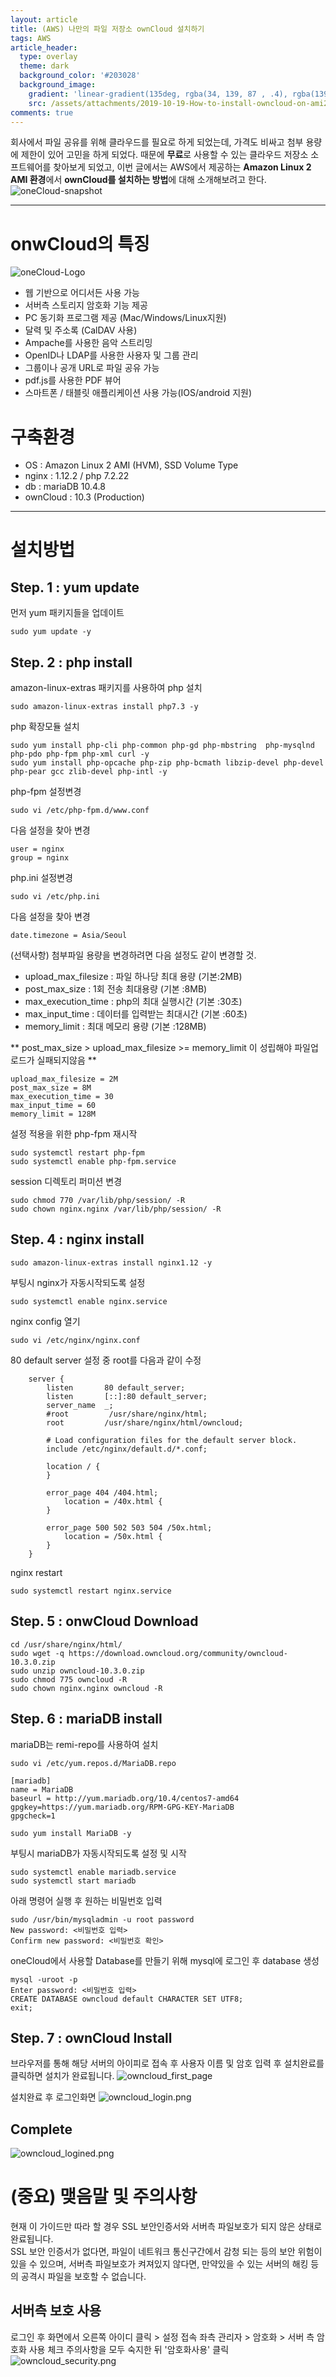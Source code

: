 ```yaml
---
layout: article
title: (AWS) 나만의 파일 저장소 ownCloud 설치하기
tags: AWS
article_header:
  type: overlay
  theme: dark
  background_color: '#203028'
  background_image:
    gradient: 'linear-gradient(135deg, rgba(34, 139, 87 , .4), rgba(139, 34, 139, .4))'
    src: /assets/attachments/2019-10-19-How-to-install-owncloud-on-ami2/cover.png
comments: true
---
```



회사에서 파일 공유를 위해 클라우드를 필요로 하게 되었는데, 가격도 비싸고 첨부 용량에 제한이 있어 고민을 하게 되었다.
때문에 **무료**로 사용할 수 있는 클라우드 저장소 소프트웨어를 찾아보게 되었고,
이번 글에서는 AWS에서 제공하는 **Amazon Linux 2 AMI 환경**에서 **ownCloud를 설치하는 방법**에 대해 소개해보려고 한다.
![oneCloud-snapshot](/assets/attachments/2019-10-19-How-to-install-owncloud-on-ami2/owncloud_snapshot.png)


* * *


# onwCloud의 특징
![oneCloud-Logo](/assets/attachments/2019-10-19-How-to-install-owncloud-on-ami2/owncloud_logo.png)
- 웹 기반으로 어디서든 사용 가능
- 서버측 스토리지 암호화 기능 제공
- PC 동기화 프로그램 제공 (Mac/Windows/Linux지원)
- 달력 및 주소록 (CalDAV 사용)
- Ampache를 사용한 음악 스트리밍
- OpenID나 LDAP를 사용한 사용자 및 그룹 관리
- 그룹이나 공개 URL로 파일 공유 가능
- pdf.js를 사용한 PDF 뷰어
- 스마트폰 / 태블릿 애플리케이션 사용 가능(IOS/android 지원)



# 구축환경
- OS : Amazon Linux 2 AMI (HVM), SSD Volume Type
- nginx : 1.12.2 / php 7.2.22
- db : mariaDB 10.4.8
- ownCloud : 10.3 (Production)


* * *


# 설치방법

## Step. 1 : yum update
먼저 yum 패키지들을 업데이트
~~~~
sudo yum update -y
~~~~



## Step. 2 : php install
amazon-linux-extras 패키지를 사용하여 php 설치
~~~~
sudo amazon-linux-extras install php7.3 -y
~~~~

php 확장모듈 설치
~~~~
sudo yum install php-cli php-common php-gd php-mbstring  php-mysqlnd php-pdo php-fpm php-xml curl -y
sudo yum install php-opcache php-zip php-bcmath libzip-devel php-devel php-pear gcc zlib-devel php-intl -y
~~~~

php-fpm 설정변경
~~~~
sudo vi /etc/php-fpm.d/www.conf
~~~~
다음 설정을 찾아 변경
~~~~
user = nginx
group = nginx
~~~~
php.ini 설정변경
~~~~
sudo vi /etc/php.ini
~~~~
다음 설정을 찾아 변경
~~~~
date.timezone = Asia/Seoul
~~~~
(선택사항) 첨부파일 용량을 변경하려면 다음 설정도 같이 변경할 것.
- upload_max_filesize : 파일 하나당 최대 용량 (기본:2MB)
- post_max_size : 1회 전송 최대용량 (기본 :8MB)
- max_execution_time : php의 최대 실행시간 (기본 :30초)
- max_input_time : 데이터를 입력받는 최대시간 (기본 :60초)
- memory_limit : 최대 메모리 용량 (기본 :128MB)

** post_max_size > upload_max_filesize >= memory_limit 이 성립해야 파일업로드가 실패되지않음 **

~~~~
upload_max_filesize = 2M
post_max_size = 8M
max_execution_time = 30
max_input_time = 60
memory_limit = 128M
~~~~

설정 적용을 위한 php-fpm 재시작
~~~~
sudo systemctl restart php-fpm
sudo systemctl enable php-fpm.service
~~~~

session 디렉토리 퍼미션 변경
~~~~
sudo chmod 770 /var/lib/php/session/ -R
sudo chown nginx.nginx /var/lib/php/session/ -R
~~~~



## Step. 4 : nginx install
~~~~
sudo amazon-linux-extras install nginx1.12 -y
~~~~

부팅시 nginx가 자동시작되도록 설정
~~~~
sudo systemctl enable nginx.service
~~~~

nginx config 열기
~~~~
sudo vi /etc/nginx/nginx.conf
~~~~

80 default server 설정 중
root를 다음과 같이 수정
~~~~
    server {
        listen       80 default_server;
        listen       [::]:80 default_server;
        server_name  _;
        #root         /usr/share/nginx/html;
        root         /usr/share/nginx/html/owncloud;
        
        # Load configuration files for the default server block.
        include /etc/nginx/default.d/*.conf;

        location / {
        }

        error_page 404 /404.html;
            location = /40x.html {
        }

        error_page 500 502 503 504 /50x.html;
            location = /50x.html {
        }
    }
~~~~

nginx restart
~~~~
sudo systemctl restart nginx.service
~~~~



## Step. 5 : onwCloud Download
~~~~
cd /usr/share/nginx/html/
sudo wget -q https://download.owncloud.org/community/owncloud-10.3.0.zip
sudo unzip owncloud-10.3.0.zip
sudo chmod 775 owncloud -R
sudo chown nginx.nginx owncloud -R
~~~~


## Step. 6 : mariaDB install
mariaDB는 remi-repo를 사용하여 설치
~~~~
sudo vi /etc/yum.repos.d/MariaDB.repo
~~~~
~~~~
[mariadb]
name = MariaDB
baseurl = http://yum.mariadb.org/10.4/centos7-amd64
gpgkey=https://yum.mariadb.org/RPM-GPG-KEY-MariaDB
gpgcheck=1
~~~~
~~~~
sudo yum install MariaDB -y
~~~~

부팅시 mariaDB가 자동시작되도록 설정 및 시작
~~~~
sudo systemctl enable mariadb.service
sudo systemctl start mariadb
~~~~

아래 명령어 실행 후 원하는 비밀번호 입력
~~~~
sudo /usr/bin/mysqladmin -u root password 
New password: <비밀번호 입력>
Confirm new password: <비밀번호 확인>
~~~~

oneCloud에서 사용할 Database를 만들기 위해 mysql에 로그인 후 database 생성
~~~~
mysql -uroot -p
Enter password: <비밀번호 입력>
CREATE DATABASE owncloud default CHARACTER SET UTF8;
exit;
~~~~


## Step. 7 : ownCloud Install
브라우저를 통해 해당 서버의 아이피로 접속 후 사용자 이름 및 암호 입력 후 설치완료를 클릭하면 설치가 완료됩니다.
![owncloud_first_page](/assets/attachments/2019-10-19-How-to-install-owncloud-on-ami2/owncloud_first_page.png)

설치완료 후 로그인화면
![owncloud_login.png](/assets/attachments/2019-10-19-How-to-install-owncloud-on-ami2/owncloud_login.png)


## Complete
![owncloud_logined.png](/assets/attachments/2019-10-19-How-to-install-owncloud-on-ami2/owncloud_logined.png)




# (중요) 맺음말 및 주의사항
현재 이 가이드만 따라 할 경우 SSL 보안인증서와 서버측 파일보호가 되지 않은 상태로 완료됩니다.  
SSL 보안 인증서가 없다면, 파일이 네트워크 통신구간에서 감청 되는 등의 보안 위험이 있을 수 있으며,
서버측 파일보호가 켜져있지 않다면, 만약있을 수 있는 서버의 해킹 등의 공격시 파일을 보호할 수 없습니다.

## 서버측 보호 사용
로그인 후 화면에서 오른쪽 아이디 클릭 > 설정 접속
좌측 관리자 > 암호화 > 서버 측 암호화 사용 체크
주의사항을 모두 숙지한 뒤 '암호화사용' 클릭
![owncloud_security.png](/assets/attachments/2019-10-19-How-to-install-owncloud-on-ami2/owncloud_security.png)